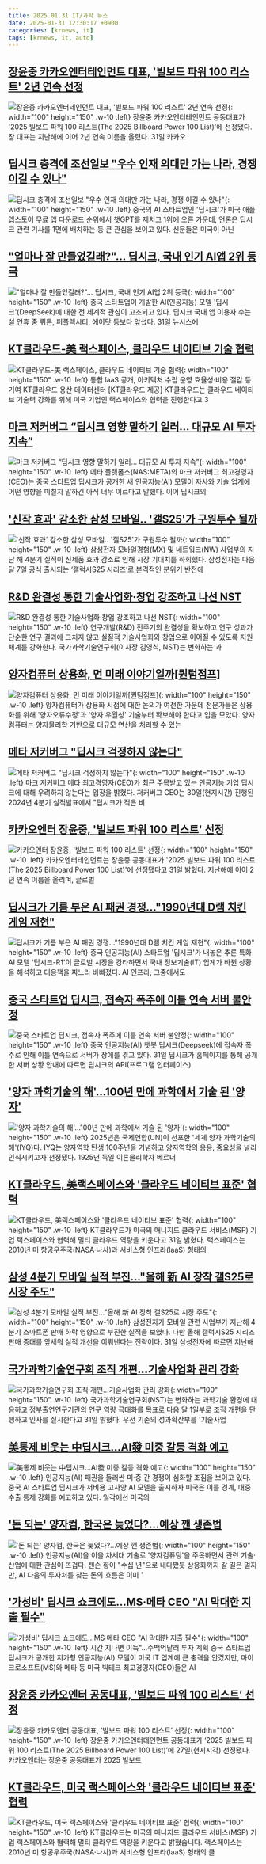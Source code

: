 ```yaml
---
title: 2025.01.31 IT/과학 뉴스
date: 2025-01-31 12:30:17 +0900
categories: [krnews, it]
tags: [krnews, it, auto]
---
```

## [장윤중 카카오엔터테인먼트 대표, '빌보드 파워 100 리스트' 2년 연속 선정](https://n.news.naver.com/mnews/article/031/0000904811)

![장윤중 카카오엔터테인먼트 대표, '빌보드 파워 100 리스트' 2년 연속 선정](https://mimgnews.pstatic.net/image/origin/031/2025/01/31/904811.jpg?type=nf220_150){: width="100" height="150" .w-10 .left}
장윤중 카카오엔터테인먼트 공동대표가 '2025 빌보드 파워 100 리스트(The 2025 Billboard Power 100 List)'에 선정됐다. 장 대표는 지난해에 이어 2년 연속 이름을 올렸다. 31일 카카오

## [딥시크 충격에 조선일보 "우수 인재 의대만 가는 나라, 경쟁 이길 수 있나"](https://n.news.naver.com/mnews/article/006/0000128342)

![딥시크 충격에 조선일보 "우수 인재 의대만 가는 나라, 경쟁 이길 수 있나"](https://mimgnews.pstatic.net/image/origin/006/2025/01/31/128342.jpg?type=nf220_150){: width="100" height="150" .w-10 .left}
중국의 AI 스타트업인 '딥시크'가 미국 애플 앱스토어 무료 앱 다운로드 순위에서 챗GPT를 제치고 1위에 오른 가운데, 언론은 딥시크 관련 기사를 1면에 배치하는 등 큰 관심을 보이고 있다. 신문들은 미국이 아닌

## ["얼마나 잘 만들었길래?"… 딥시크, 국내 인기 AI앱 2위 등극](https://n.news.naver.com/mnews/article/417/0001054933)

!["얼마나 잘 만들었길래?"… 딥시크, 국내 인기 AI앱 2위 등극](https://mimgnews.pstatic.net/image/origin/417/2025/01/31/1054933.jpg?type=nf220_150){: width="100" height="150" .w-10 .left}
중국 스타트업이 개발한 AI(인공지능) 모델 '딥시크'(DeepSeek)에 대한 전 세계적 관심이 고조되고 있다. 딥시크 국내 앱 이용자 수는 설 연휴 중 뤼튼, 퍼플렉시티, 에이닷 등보다 앞섰다. 31일 뉴시스에

## [KT클라우드-美 랙스페이스, 클라우드 네이티브 기술 협력](https://n.news.naver.com/mnews/article/016/0002422102)

![KT클라우드-美 랙스페이스, 클라우드 네이티브 기술 협력](https://mimgnews.pstatic.net/image/origin/016/2025/01/31/2422102.jpg?type=nf220_150){: width="100" height="150" .w-10 .left}
통합 laaS 공개, 아키텍처 수립 운영 효율성·비용 절감 등 기여 KT클라우드 용산 데이터센터 [KT클라우드 제공] KT클라우드는 클라우드 네이티브 기술력 강화를 위해 미국 기업인 랙스페이스와 협력을 진행한다고 3

## [마크 저커버그 “딥시크 영향 말하기 일러… 대규모 AI 투자 지속”](https://n.news.naver.com/mnews/article/366/0001050266)

![마크 저커버그 “딥시크 영향 말하기 일러… 대규모 AI 투자 지속”](https://mimgnews.pstatic.net/image/origin/366/2025/01/30/1050266.jpg?type=nf220_150){: width="100" height="150" .w-10 .left}
메타 플랫폼스(NAS:META)의 마크 저커버그 최고경영자(CEO)는 중국 스타트업 딥시크가 공개한 새 인공지능(AI) 모델이 자사와 기술 업계에 어떤 영향을 미칠지 말하긴 아직 너무 이르다고 말했다. 이어 딥시크의

## ['신작 효과' 감소한 삼성 모바일.. '갤S25'가 구원투수 될까](https://n.news.naver.com/mnews/article/011/0004445191)

!['신작 효과' 감소한 삼성 모바일.. '갤S25'가 구원투수 될까](https://mimgnews.pstatic.net/image/origin/011/2025/01/31/4445191.jpg?type=nf220_150){: width="100" height="150" .w-10 .left}
삼성전자 모바일경험(MX) 및 네트워크(NW) 사업부의 지난 해 4분기 실적이 신제품 효과 감소로 인해 시장 기대치를 하회했다. 삼성전자는 다음 달 7일 공식 출시되는 ‘갤럭시S25 시리즈’로 본격적인 분위기 반전에

## [R&D 완결성 통한 기술사업화‧창업 강조하고 나선 NST](https://n.news.naver.com/mnews/article/031/0000904844)

![R&D 완결성 통한 기술사업화‧창업 강조하고 나선 NST](https://mimgnews.pstatic.net/image/origin/031/2025/01/31/904844.jpg?type=nf220_150){: width="100" height="150" .w-10 .left}
연구개발(R&D) 전주기의 완결성을 확보하고 연구 성과가 단순한 연구 결과에 그치지 않고 실질적 기술사업화와 창업으로 이어질 수 있도록 지원 체계를 강화한다. 국가과학기술연구회(이사장 김영식, NST)는 변화하는 과

## [양자컴퓨터 상용화, 먼 미래 이야기일까[퀀텀점프]](https://n.news.naver.com/mnews/article/092/0002361388)

![양자컴퓨터 상용화, 먼 미래 이야기일까[퀀텀점프]](https://mimgnews.pstatic.net/image/origin/092/2025/01/30/2361388.jpg?type=nf220_150){: width="100" height="150" .w-10 .left}
양자컴퓨터가 상용화 시점에 대한 논의가 여전한 가운데 전문가들은 상용화를 위해 '양자오류수정'과 '양자 우월성' 기술부터 확보해야 한다고 입을 모았다. 양자컴퓨터는 양자물리학 기반으로 대규모 연산을 처리할 수 있는

## [메타 저커버그 "딥시크 걱정하지 않는다"](https://n.news.naver.com/mnews/article/092/0002361413)

![메타 저커버그 "딥시크 걱정하지 않는다"](https://mimgnews.pstatic.net/image/origin/092/2025/01/30/2361413.jpg?type=nf220_150){: width="100" height="150" .w-10 .left}
마크 저커버그 메타 최고경영자(CEO)가 최근 주목받고 있는 인공지능 기업 딥시크에 대해 우려하지 않는다는 입장을 밝혔다. 저커버그 CEO는 30일(현지시간) 진행된 2024년 4분기 실적발표에서 "딥시크가 적은 비

## [카카오엔터 장윤중, '빌보드 파워 100 리스트' 선정](https://n.news.naver.com/mnews/article/092/0002361453)

![카카오엔터 장윤중, '빌보드 파워 100 리스트' 선정](https://mimgnews.pstatic.net/image/origin/092/2025/01/31/2361453.jpg?type=nf220_150){: width="100" height="150" .w-10 .left}
카카오엔터테인먼트는 장윤중 공동대표가 '2025 빌보드 파워 100 리스트(The 2025 Billboard Power 100 List)'에 선정됐다고 31일 밝혔다. 지난해에 이어 2년 연속 이름을 올리며, 글로벌

## [딥시크가 기름 부은 AI 패권 경쟁..."1990년대 D램 치킨 게임 재현"](https://n.news.naver.com/mnews/article/469/0000846453)

![딥시크가 기름 부은 AI 패권 경쟁..."1990년대 D램 치킨 게임 재현"](https://mimgnews.pstatic.net/image/origin/469/2025/01/31/846453.jpg?type=nf220_150){: width="100" height="150" .w-10 .left}
중국 인공지능(AI) 스타트업 '딥시크'가 내놓은 추론 특화 AI 모델 '딥시크-R1'이 글로벌 시장을 강타하면서 국내 정보기술(IT) 업계가 바뀐 상황을 해석하고 대응책을 짜느라 바빠졌다. AI 인프라, 그중에서도

## [중국 스타트업 딥시크, 접속자 폭주에 이틀 연속 서버 불안정](https://n.news.naver.com/mnews/article/029/0002932324)

![중국 스타트업 딥시크, 접속자 폭주에 이틀 연속 서버 불안정](https://mimgnews.pstatic.net/image/origin/029/2025/01/31/2932324.jpg?type=nf220_150){: width="100" height="150" .w-10 .left}
중국 인공지능(AI) 챗봇 딥시크(Deepseek)에 접속자 폭주로 인해 이틀 연속으로 서버가 장애를 겪고 있다. 31일 딥시크가 홈페이지를 통해 공개한 서버 상황 안내에 따르면 딥시크의 API(프로그램 인터페이스)

## ['양자 과학기술의 해'…100년 만에 과학에서 기술 된 '양자'](https://n.news.naver.com/mnews/article/421/0008047942)

!['양자 과학기술의 해'…100년 만에 과학에서 기술 된 '양자'](https://mimgnews.pstatic.net/image/origin/421/2025/01/31/8047942.jpg?type=nf220_150){: width="100" height="150" .w-10 .left}
2025년은 국제연합(UN)이 선포한 '세계 양자 과학기술의 해'(IYQ)다. IYQ는 양자역학 탄생 100주년을 기념하고 양자역학의 응용, 중요성을 널리 인식시키고자 선정됐다. 1925년 독일 이론물리학자 베르너

## [KT클라우드, 美랙스페이스와 '클라우드 네이티브 표준' 협력](https://n.news.naver.com/mnews/article/001/0015184980)

![KT클라우드, 美랙스페이스와 '클라우드 네이티브 표준' 협력](https://mimgnews.pstatic.net/image/origin/001/2025/01/31/15184980.jpg?type=nf220_150){: width="100" height="150" .w-10 .left}
KT클라우드가 미국의 매니지드 클라우드 서비스(MSP) 기업 랙스페이스와 협력해 멀티 클라우드 역량을 키운다고 31일 밝혔다. 랙스페이스는 2010년 미 항공우주국(NASA·나사)과 서비스형 인프라(IaaS) 형태의

## [삼성 4분기 모바일 실적 부진…"올해 新 AI 장착 갤S25로 시장 주도"](https://n.news.naver.com/mnews/article/003/0013040227)

![삼성 4분기 모바일 실적 부진…"올해 新 AI 장착 갤S25로 시장 주도"](https://mimgnews.pstatic.net/image/origin/003/2025/01/31/13040227.jpg?type=nf220_150){: width="100" height="150" .w-10 .left}
삼성전자가 모바일 관련 사업부가 지난해 4분기 스마트폰 판매 하락 영향으로 부진한 실적을 보였다. 다만 올해 갤럭시S25 시리즈 판매 증대를 앞세워 실적 개선을 이뤄낸다는 전략이다. 31일 삼성전자에 따르면 지난해

## [국가과학기술연구회 조직 개편…기술사업화 관리 강화](https://n.news.naver.com/mnews/article/421/0008048259)

![국가과학기술연구회 조직 개편…기술사업화 관리 강화](https://mimgnews.pstatic.net/image/origin/421/2025/01/31/8048259.jpg?type=nf220_150){: width="100" height="150" .w-10 .left}
국가과학기술연구회(NST)는 변화하는 과학기술 환경에 대응하고 정부출연연구기관의 연구 역량 극대화를 목표로 다음 달 1일부로 조직 개편을 단행하고 인사를 실시한다고 31일 밝혔다. 우선 기존의 성과확산부를 '기술사업

## [美통제 비웃는 中딥시크…AI發 미중 갈등 격화 예고](https://n.news.naver.com/mnews/article/018/0005933529)

![美통제 비웃는 中딥시크…AI發 미중 갈등 격화 예고](https://mimgnews.pstatic.net/image/origin/018/2025/01/30/5933529.jpg?type=nf220_150){: width="100" height="150" .w-10 .left}
인공지능(AI) 패권을 둘러싼 미·중 간 경쟁이 심화할 조짐을 보이고 있다. 중국 AI 스타트업 딥시크가 저비용 고사양 AI 모델을 출시하자 미국은 이를 경계, 대중 수출 통제 강화를 예고하고 있다. 일각에선 미국의

## ['돈 되는' 양자컴, 한국은 늦었다?…예상 깬 생존법](https://n.news.naver.com/mnews/article/008/0005146956)

!['돈 되는' 양자컴, 한국은 늦었다?…예상 깬 생존법](https://mimgnews.pstatic.net/image/origin/008/2025/01/31/5146956.jpg?type=nf220_150){: width="100" height="150" .w-10 .left}
인공지능(AI)을 이을 차세대 기술로 '양자컴퓨팅'을 주목하면서 관련 기술·산업에 대한 관심이 뜨겁다. 젠슨 황이 "수십 년"으로 내다봤듯 상용화까지 갈 길은 멀지만, AI 다음의 투자처를 찾는 돈의 흐름은 이미 '

## ['가성비' 딥시크 쇼크에도…MS·메타 CEO "AI 막대한 지출 필수"](https://n.news.naver.com/mnews/article/001/0015184840)

!['가성비' 딥시크 쇼크에도…MS·메타 CEO "AI 막대한 지출 필수"](https://mimgnews.pstatic.net/image/origin/001/2025/01/31/15184840.jpg?type=nf220_150){: width="100" height="150" .w-10 .left}
시간 지나면 이득"…수백억달러 투자 계획 중국 스타트업 딥시크가 공개한 저가형 인공지능(AI) 모델이 미국 IT 업계에 큰 충격을 안겼지만, 마이크로소프트(MS)와 메타 등 미국 빅테크 최고경영자(CEO)들은 AI

## [장윤중 카카오엔터 공동대표, ‘빌보드 파워 100 리스트’ 선정](https://n.news.naver.com/mnews/article/138/0002190081)

![장윤중 카카오엔터 공동대표, ‘빌보드 파워 100 리스트’ 선정](https://mimgnews.pstatic.net/image/origin/138/2025/01/31/2190081.jpg?type=nf220_150){: width="100" height="150" .w-10 .left}
장윤중 카카오엔터테인먼트 공동대표가 ‘2025 빌보드 파워 100 리스트(The 2025 Billboard Power 100 List)’에 27일(현지시각) 선정됐다. 카카오엔터는 장윤중 공동대표가 2025 빌보드

## [KT클라우드, 미국 랙스페이스와 '클라우드 네이티브 표준' 협력](https://n.news.naver.com/mnews/article/422/0000709601)

![KT클라우드, 미국 랙스페이스와 '클라우드 네이티브 표준' 협력](https://mimgnews.pstatic.net/image/origin/422/2025/01/31/709601.jpg?type=nf220_150){: width="100" height="150" .w-10 .left}
KT클라우드는 미국의 매니지드 클라우드 서비스(MSP) 기업 랙스페이스와 협력해 멀티 클라우드 역량을 키운다고 밝혔습니다. 랙스페이스는 2010년 미 항공우주국(NASA·나사)과 서비스형 인프라(IaaS) 형태의 클

